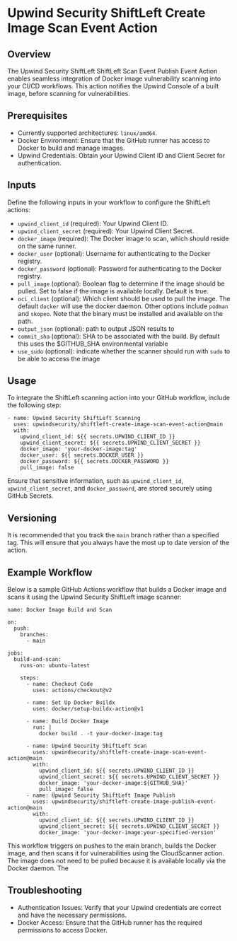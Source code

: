 # Upwind Security ShiftLeft Create Image Scan Event Action

## Overview

The Upwind Security ShiftLeft ShiftLeft Scan Event Publish Event Action enables seamless integration of Docker image vulnerability scanning into your CI/CD workflows. This action notifies the Upwind Console of a built image, before scanning for vulnerabilities.

## Prerequisites
- Currently supported architectures: `linux/amd64`.
-	Docker Environment: Ensure that the GitHub runner has access to Docker to build and manage images.
-	Upwind Credentials: Obtain your Upwind Client ID and Client Secret for authentication.

## Inputs

Define the following inputs in your workflow to configure the ShiftLeft actions:

-	`upwind_client_id` (required): Your Upwind Client ID.
-	`upwind_client_secret` (required): Your Upwind Client Secret.
- `docker_image` (required): The Docker image to scan, which should reside on the same runner.
-	`docker_user` (optional): Username for authenticating to the Docker registry.
-	`docker_password` (optional): Password for authenticating to the Docker registry.
-	`pull_image` (optional): Boolean flag to determine if the image should be pulled. Set to false if the image is available locally. Default is true.
- `oci_client` (optional): Which client should be used to pull the image. The default `docker` will use the docker daemon. Other options include `podman` and `skopeo`. Note that the binary must be installed and available on the path.
- `output_json` (optional): path to output JSON results to
- `commit_sha` (optional): SHA to be associated with the build. By default this uses the $GITHUB_SHA environmental variable
- `use_sudo` (optional): indicate whether the scanner should run with `sudo` to be able to access the image 


## Usage

To integrate the ShiftLeft scanning action into your GitHub workflow, include the following step:

```
- name: Upwind Security ShiftLeft Scanning
  uses: upwindsecurity/shiftleft-create-image-scan-event-action@main
  with:
    upwind_client_id: ${{ secrets.UPWIND_CLIENT_ID }}
    upwind_client_secret: ${{ secrets.UPWIND_CLIENT_SECRET }}
    docker_image: 'your-docker-image:tag'
    docker_user: ${{ secrets.DOCKER_USER }}
    docker_password: ${{ secrets.DOCKER_PASSWORD }}
    pull_image: false
```

Ensure that sensitive information, such as `upwind_client_id`, `upwind_client_secret`, and `docker_password`, are stored securely using GitHub Secrets.

## Versioning
It is recommended that you track the `main` branch rather than a specified tag. This will ensure that you always have the most up to date version of the action.

## Example Workflow

Below is a sample GitHub Actions workflow that builds a Docker image and scans it using the Upwind Security ShiftLeft image scanner:

```
name: Docker Image Build and Scan

on:
  push:
    branches:
      - main

jobs:
  build-and-scan:
    runs-on: ubuntu-latest

    steps:
      - name: Checkout Code
        uses: actions/checkout@v2

      - name: Set Up Docker Buildx
        uses: docker/setup-buildx-action@v1

      - name: Build Docker Image
        run: |
          docker build . -t your-docker-image:tag

      - name: Upwind Security ShiftLeft Scan
        uses: upwindsecurity/shiftleft-create-image-scan-event-action@main
        with:
          upwind_client_id: ${{ secrets.UPWIND_CLIENT_ID }}
          upwind_client_secret: ${{ secrets.UPWIND_CLIENT_SECRET }}
          docker_image: 'your-docker-image:${GITHUB_SHA}'
          pull_image: false
      - name: Upwind Security ShiftLeft Image Publish
        uses: upwindsecurity/shiftleft-create-image-publish-event-action@main
        with:
          upwind_client_id: ${{ secrets.UPWIND_CLIENT_ID }}
          upwind_client_secret: ${{ secrets.UPWIND_CLIENT_SECRET }}
          docker_image: 'your-docker-image:your-specified-version'
```

This workflow triggers on pushes to the main branch, builds the Docker image, and then scans it for vulnerabilities using the CloudScanner action. The image does not need to be pulled because it is available locally via the Docker daemon. The

## Troubleshooting
-	Authentication Issues: Verify that your Upwind credentials are correct and have the necessary permissions.
-	Docker Access: Ensure that the GitHub runner has the required permissions to access Docker.

